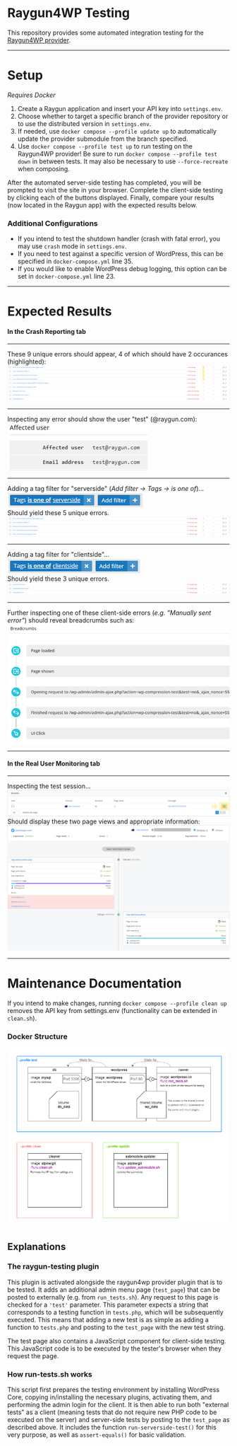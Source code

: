 # Raygun4WP Testing
This repository provides some automated integration testing for the [Raygun4WP provider](https://github.com/MindscapeHQ/raygun4wordpress).

---

# Setup
*Requires Docker*
1. Create a Raygun application and insert your API key into `settings.env`.
2. Choose whether to target a specific branch of the provider repository or to use the distributed version in `settings.env`.
3. If needed, use `docker compose --profile update up` to automatically update the provider submodule from the branch specified.
4. Use `docker compose --profile test up` to run testing on the Raygun4WP provider! Be sure to run `docker compose --profile test down` in between tests. It may also be necessary to use `--force-recreate` when composing.

After the automated server-side testing has completed, you will be prompted to visit the site in your browser. Complete the client-side testing by clicking each of the buttons displayed. Finally, compare your results (now located in the Raygun app) with the expected results below.

### Additional Configurations
- If you intend to test the shutdown handler (crash with fatal error), you may use `crash` mode in `settings.env`.
- If you need to test against a specific version of WordPress, this can be specified in `docker-compose.yml` line 35.
- If you would like to enable WordPress debug logging, this option can be set in `docker-compose.yml` line 23.

---

# Expected Results
#### In the Crash Reporting tab

---

These 9 unique errors should appear, 4 of which should have 2 occurances (highlighted):\
![1_Errors](https://github.com/MindscapeHQ/raygun4wordpress-testing/blob/main/images/1_Errors.png)

---

Inspecting any error should show the user "test" (@raygun.com):\
![2_User](https://github.com/MindscapeHQ/raygun4wordpress-testing/blob/main/images/2_User.png)

---

Adding a tag filter for "serverside" (*Add filter &rarr; Tags &rarr; is one of*)...\
![5_Serverside Tag](https://github.com/MindscapeHQ/raygun4wordpress-testing/blob/main/images/5_Serverside%20Tag.png)\
Should yield these 5 unique errors.\
![6_Serverside Reports](https://github.com/MindscapeHQ/raygun4wordpress-testing/blob/main/images/6_Serverside%20Reports.png)

---

Adding a tag filter for "clientside"...\
![7_Clientside Tag](https://github.com/MindscapeHQ/raygun4wordpress-testing/blob/main/images/7_Clientside%20Tag.png)\
Should yield these 3 unique errors.\
![8_Clientside Reports](https://github.com/MindscapeHQ/raygun4wordpress-testing/blob/main/images/8_Clientside%20Reports.png)

---

Further inspecting one of these client-side errors (*e.g. "Manually sent error"*) should reveal breadcrumbs such as:\
![9_Breadcrumbs](https://github.com/MindscapeHQ/raygun4wordpress-testing/blob/main/images/9_Breadcrumbs.png)

---

#### In the Real User Monitoring tab

---

Inspecting the test session...\
![10_Session Location](https://github.com/MindscapeHQ/raygun4wordpress-testing/blob/main/images/10_Session%20Location.png)\
Should display these two page views and appropriate information:\
![11_RUM Session](https://github.com/MindscapeHQ/raygun4wordpress-testing/blob/main/images/11_RUM%20Session.png)

---

# Maintenance Documentation
If you intend to make changes, running `docker compose --profile clean up` removes the API key from settings.env (functionality can be extended in `clean.sh`).

### Docker Structure
![Structure Diagram](https://github.com/MindscapeHQ/raygun4wordpress-testing/blob/main/images/Structure%20Diagram.png)

## Explanations
### The raygun-testing plugin
This plugin is activated alongside the raygun4wp provider plugin that is to be tested. It adds an additional admin menu page (`test_page`) that can be posted to externally (e.g. from `run_tests.sh`). Any request to this page is checked for a `'test'` parameter. This parameter expects a string that corresponds to a testing function in `tests.php`, which will be subsequently executed. This means that adding a new test is as simple as adding a function to `tests.php` and posting to the `test_page` with the new test string.

The test page also contains a JavaScript component for client-side testing. This JavaScript code is to be executed by the tester's browser when they request the page.

### How run-tests.sh works
This script first prepares the testing environment by installing WordPress Core, copying in/installing the necessary plugins, activating them, and performing the admin login for the client. It is then able to run both "external tests" as a client (meaning tests that do not require new PHP code to be executed on the server) and server-side tests by posting to the `test_page` as described above. It includes the function `run-serverside-test()` for this very purpose, as well as `assert-equals()` for basic validation.
